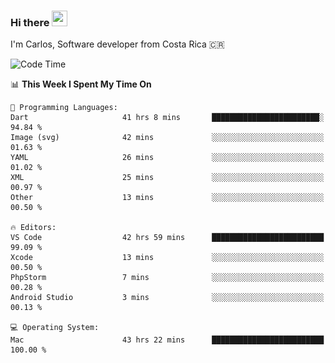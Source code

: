 ### Hi there <img src="https://media.giphy.com/media/hvRJCLFzcasrR4ia7z/giphy.gif" width="25px" height="25px">

I'm Carlos, Software developer from Costa Rica 🇨🇷

[//]: # (<a href="https://app.daily.dev/carum98"><img src="https://github.com/carum98/carum98/blob/main/devcard.svg" width="400" alt="Carlos Umaña Acevedo's Dev Card"/></a>)


<!--START_SECTION:waka-->
![Code Time](http://img.shields.io/badge/Code%20Time-12%2C489%20hrs%2041%20mins-blue)

📊 **This Week I Spent My Time On** 

```text
💬 Programming Languages: 
Dart                     41 hrs 8 mins       ████████████████████████░   94.84 % 
Image (svg)              42 mins             ░░░░░░░░░░░░░░░░░░░░░░░░░   01.63 % 
YAML                     26 mins             ░░░░░░░░░░░░░░░░░░░░░░░░░   01.02 % 
XML                      25 mins             ░░░░░░░░░░░░░░░░░░░░░░░░░   00.97 % 
Other                    13 mins             ░░░░░░░░░░░░░░░░░░░░░░░░░   00.50 % 

🔥 Editors: 
VS Code                  42 hrs 59 mins      █████████████████████████   99.09 % 
Xcode                    13 mins             ░░░░░░░░░░░░░░░░░░░░░░░░░   00.50 % 
PhpStorm                 7 mins              ░░░░░░░░░░░░░░░░░░░░░░░░░   00.28 % 
Android Studio           3 mins              ░░░░░░░░░░░░░░░░░░░░░░░░░   00.13 % 

💻 Operating System: 
Mac                      43 hrs 22 mins      █████████████████████████   100.00 % 
```


<!--END_SECTION:waka-->
